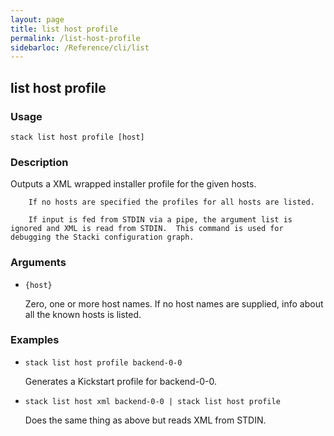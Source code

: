 ```yaml
---
layout: page
title: list host profile
permalink: /list-host-profile
sidebarloc: /Reference/cli/list
---
```


## list host profile

### Usage

`stack list host profile [host]`

### Description

Outputs a XML wrapped installer profile for the given hosts.

        If no hosts are specified the profiles for all hosts are listed.
	
        If input is fed from STDIN via a pipe, the argument list is
	ignored and XML is read from STDIN.  This command is used for
	debugging the Stacki configuration graph.

### Arguments

* `{host}`

   Zero, one or more host names. If no host names are supplied, info about
	all the known hosts is listed.


### Examples

* `stack list host profile backend-0-0`

   Generates a Kickstart profile for backend-0-0.

* `stack list host xml backend-0-0 | stack list host profile`

   Does the same thing as above but reads XML from STDIN.



